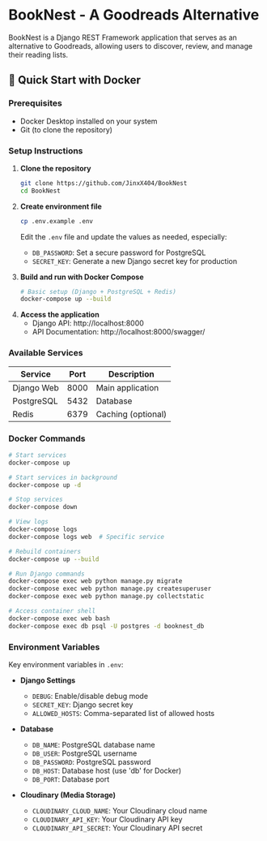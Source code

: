 # BookNest - A Goodreads Alternative

BookNest is a Django REST Framework application that serves as an alternative to Goodreads, allowing users to discover, review, and manage their reading lists.

## 🚀 Quick Start with Docker

### Prerequisites
- Docker Desktop installed on your system
- Git (to clone the repository)

### Setup Instructions

1. **Clone the repository**
   ```bash
   git clone https://github.com/JinxX404/BookNest
   cd BookNest
   ```

2. **Create environment file**
   ```bash
   cp .env.example .env
   ```
   Edit the `.env` file and update the values as needed, especially:
   - `DB_PASSWORD`: Set a secure password for PostgreSQL
   - `SECRET_KEY`: Generate a new Django secret key for production

3. **Build and run with Docker Compose**
   ```bash
   # Basic setup (Django + PostgreSQL + Redis)
   docker-compose up --build
   ```
<!--    
    # With pgAdmin for database management
   docker-compose --profile admin up --build
   
   # With Redis for caching
   docker-compose --profile cache up --build
   
   # Full setup with all services
   docker-compose --profile admin --profile cache up --build
   ``` -->

4. **Access the application**
   - Django API: http://localhost:8000
   - API Documentation: http://localhost:8000/swagger/


### Available Services

| Service | Port | Description |
|---------|------|-------------|
| Django Web | 8000 | Main application |
| PostgreSQL | 5432 | Database |
| Redis | 6379 | Caching (optional) |

### Docker Commands

```bash
# Start services
docker-compose up

# Start services in background
docker-compose up -d

# Stop services
docker-compose down

# View logs
docker-compose logs
docker-compose logs web  # Specific service

# Rebuild containers
docker-compose up --build

# Run Django commands
docker-compose exec web python manage.py migrate
docker-compose exec web python manage.py createsuperuser
docker-compose exec web python manage.py collectstatic

# Access container shell
docker-compose exec web bash
docker-compose exec db psql -U postgres -d booknest_db
```

### Environment Variables

Key environment variables in `.env`:

- **Django Settings**
  - `DEBUG`: Enable/disable debug mode
  - `SECRET_KEY`: Django secret key
  - `ALLOWED_HOSTS`: Comma-separated list of allowed hosts

- **Database**
  - `DB_NAME`: PostgreSQL database name
  - `DB_USER`: PostgreSQL username
  - `DB_PASSWORD`: PostgreSQL password
  - `DB_HOST`: Database host (use 'db' for Docker)
  - `DB_PORT`: Database port

- **Cloudinary (Media Storage)**
  - `CLOUDINARY_CLOUD_NAME`: Your Cloudinary cloud name
  - `CLOUDINARY_API_KEY`: Your Cloudinary API key
  - `CLOUDINARY_API_SECRET`: Your Cloudinary API secret

<!-- ### Development

For development with live code reloading:

1. Mount your code as a volume in `docker-compose.yml`:
   ```yaml
   web:
     volumes:
       - .:/app
       - ./media:/app/media
       - ./logs:/app/logs
   ```

2. Use the development server:
   ```bash
   docker-compose exec web python manage.py runserver 0.0.0.0:8000
   ```

### Production Deployment

For production deployment:

1. Set `DEBUG=False` in your `.env` file
2. Generate a new `SECRET_KEY`
3. Update `ALLOWED_HOSTS` with your domain
4. Use a production WSGI server like Gunicorn:
   ```dockerfile
   CMD ["gunicorn", "--bind", "0.0.0.0:8000", "BookNest.wsgi:application"]
   ```

### Troubleshooting

**Database connection issues:**
```bash
# Check if PostgreSQL is running
docker-compose ps

# View database logs
docker-compose logs db

# Reset database
docker-compose down -v
docker-compose up --build
```

**Permission issues on Linux/Mac:**
```bash
# Make wait-for-db.sh executable
chmod +x wait-for-db.sh
```

**Clear Docker cache:**
```bash
docker system prune -a
docker-compose build --no-cache
```

## 🔒 Security First Setup

**IMPORTANT**: Before running the application, please follow the security setup:

1. **Copy environment template**: `cp .env.example .env`
2. **Generate secure keys**: `python generate_keys.py`
3. **Update your .env file** with the generated keys and your actual credentials
4. **Read the security guide**: See [SECURITY.md](SECURITY.md) for detailed instructions

⚠️ **Never commit your .env file or any files containing real secrets to version control!**

## 📱 API Endpoints

The application provides a comprehensive REST API. Visit http://localhost:8000/swagger/ for interactive API documentation.

## 🛠 Technology Stack

- **Backend**: Django REST Framework
- **Database**: PostgreSQL
- **Authentication**: JWT with django-allauth
- **Media Storage**: Cloudinary
- **API Documentation**: drf-spectacular
- **Containerization**: Docker & Docker Compose -->

